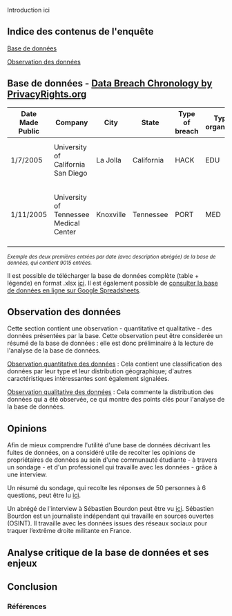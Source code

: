 Introduction ici

## **Indice des contenus de l'enquête**

[Base de données](##-base-de-données---data-breach-chronology-by-privacyrights.org)

[Observation des données](#observation-des-données)

[]()

[]()

[]()

[]()

## **Base de données - [Data Breach Chronology by PrivacyRights.org](https://privacyrights.org/data-breaches)**

| Date Made Public  | Company | City | State | Type of breach | Type of organization | Total Records | Description of incident | Information Source | Source URL | Year of Breach | Latitude | Longitude
| ------------- | ------------- | ------------- | ------------- | ------------- | ------------- | ------------- | ------------- | ------------- | ------------- | ------------- | ------------- | ------------- |
| 1/7/2005  | University of California San Diego  | La Jolla  | California  | HACK  | EDU  | 3,300  | A University server was hacked in April. [...]  | Dataloss DB  |   | 2005  | 33.8575  | -117.87556  |
| 1/11/2005	 | University of Tennessee Medical Center	 | Knoxville	 | Tennessee	 | PORT	 | MED	| 3,800	 | A laptop was stolen from the University's medical billing office.  [...]	 | Dataloss DB	 |  |	2005  |	35.960638	 | -83.920739  |

<sub>*Exemple des deux premières entrées par date (avec description abrégée) de la base de données, qui contient 9015 entrées.*</sub>

Il est possible de télécharger la base de données complète (table + légende) en format .xlsx [ici](https://github.com/AndreaBochicchio/enquete-vie-sociale-des-donnees_Data-Breach/blob/eff3385d44e429cc2f2a67a3c0388d8cdac2fcdd/PRC%20Data%20Breach%20Chronology%20-%201.13.20.xlsx). Il est également possible de [consulter la base de données en ligne sur Google Spreadsheets](https://docs.google.com/spreadsheets/d/1Avhwp8p1vLmQLlqtKLczFHK4k4Ha5xWAoyznk8FcPow/edit?usp=sharing).


## **Observation des données**

Cette section contient une observation - quantitative et qualitative - des données présentées par la base. Cette observation peut être considerée un résumé de la base de données : elle est donc préliminaire à la lecture de l'analyse de la base de données.

[Observation quantitative des données](https://github.com/AndreaBochicchio/enquete-vie-sociale-des-donnees_Data-Breach/blob/6225ee0f3ee1768aaedc30b45cee25992a95bfdb/Observation%20quantitative.pdf) : Cela contient une classification des données par leur type et leur distribution géographique; d'autres caractéristiques intéressantes sont également signalées.

[Observation qualitative des données](https://github.com/AndreaBochicchio/enquete-vie-sociale-des-donnees_Data-Breach/blob/50788e9dc1d7afb2e25c1292249b851a4f1037ad/Observation%20qualitative.pdf) : Cela commente la distribution des données qui a été observée, ce qui montre des points clés pour l'analyse de la base de données. 


## **Opinions**

Afin de mieux comprendre l'utilité d'une base de données décrivant les fuites de données, on a considéré utile de recolter les opinions de propriétaires de données au sein d'une communauté étudiante - à travers un sondage - et d'un professionel qui travaille avec les données - grâce à une interview.

Un résumé du sondage, qui recolte les réponses de 50 personnes à 6 questions, peut être lu [ici](https://github.com/AndreaBochicchio/enquete-vie-sociale-des-donnees_Data-Breach/blob/7fa398e6f677401f6ed8820848a9b4e9f1111e0e/Sondage.pdf).

Un abrégé de l'interview à Sébastien Bourdon peut être vu [ici](). Sébastien Bourdon est un journaliste indépendant qui travaille en sources ouvertes (OSINT). Il travaille avec les données issues des réseaux sociaux pour traquer l’extrême droite militante en France.

## **Analyse critique de la base de données et ses enjeux**


## **Conclusion**


### **Références**

